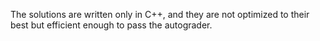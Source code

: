 The solutions are written only in C++, and they are not optimized to their best but efficient enough to pass the autograder.
